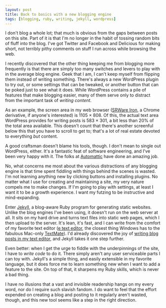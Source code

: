 ```yaml
---
layout: post
title: Back to basics with a new blogging engine
tags: [blogging, ruby, writing, jekyll, wordpress]
---
```


I don't blog a whole lot; that much is obvious from the gaps between posts on this site. Part of it is that I'm no longer in the habit of tossing random bits of fluff into the blog. I've got Twitter and Facebook and Delicious for making short, not terribly pithy comments on stuff I run across while browsing the web.

I recently discovered that the other thing keeping me from blogging more frequently is that there are simply too many switches and levers to play with in the average blog engine. Geek that I am, I can't keep myself from flipping them instead of writing something. There's always a new WordPress plugin to try out, or some settings that can be tweaked, or another button that can be poked just to see what it does. While WordPress contains a pile of features that make blogging easier, many of them serve only to distract from the important task of *writing content*.

<!--more-->

As an example, the screen area in my web browser ([SRWare Iron](http://www.srware.net/en/software_srware_iron.php), a Chrome derivative, if anyone's interested) is 1105 &times; 808. Of this, the actual text area WordPress provides for writing posts is 583 &times; 301, a bit less than 20% of the total area available. This doesn't count that there's another screenful below this that you have to scroll to get to; that's a lot of real estate devoted to everything *but* content.

A good craftsman doesn't blame his tools, though. I don't mean to single out WordPress, either. It's a fantastic feat of software engineering, and I've been very happy with it. The folks at [Automattic](http://automattic.com) have done an amazing job.

No, what concerns me most about the various distractions of any blogging engine is that time spent fiddling with things behind the scenes is wasted. I'm not learning anything new by clicking buttons and installing plugins. No matter what I use for creating and maintaining a site, my very nature compels me to make changes. If I'm going to play with settings, at least I want it to be a growth experience. I want my futzing to be instructive and mind-expanding.

Enter [Jekyll](http://github.com/mojombo/jekyll), a blog-aware Ruby program for generating static websites. Unlike the blog engines I've been using, it doesn't run on the web server at all. It sits on my hard drive and turns text files into static web pages, which I then upload to the server. It's lean, it's fast, and I can write from the comfort of my favorite text editor ([e text editor](http://www.e-texteditor.com/), the closest thing Windows has to the fabulous Mac-only [TextMate](http://macromates.com/)). I'd already discovered the joy of [writing blog posts in my text editor](http://blog.nyerm.com/2009/02/11/textmate-as-a-blogging-tool/), and Jekyll takes it one step further.

Even better: when I get the urge to fiddle with the underpinnings of the site, I have to *write code* to do it. There simply aren't any user serviceable parts I can toy with. Jekyll's a simple thing, and easily extensible in my favorite language, but it does force me to learn something new when I want to add a feature to the site. On top of that, it sharpens my Ruby skills, which is never a bad thing.

I have no illusions that a vast and invisible readership hangs on my every word, nor do I require such slavish fandom. I do want to feel that the effort expended on creating a blog and posting to it regularly aren't wasted, though, and this new tool seems like a step in the right direction.
